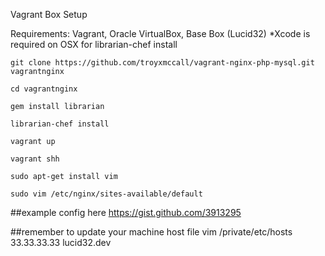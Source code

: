 Vagrant Box Setup

Requirements: Vagrant, Oracle VirtualBox, Base Box (Lucid32)
*Xcode is required on OSX for librarian-chef install

	git clone https://github.com/troyxmccall/vagrant-nginx-php-mysql.git vagrantnginx

	cd vagrantnginx

	gem install librarian

	librarian-chef install

	vagrant up

	vagrant shh

	sudo apt-get install vim

	sudo vim /etc/nginx/sites-available/default



##example config here
https://gist.github.com/3913295

##remember to update your machine host file
	vim /private/etc/hosts
		33.33.33.33     lucid32.dev




